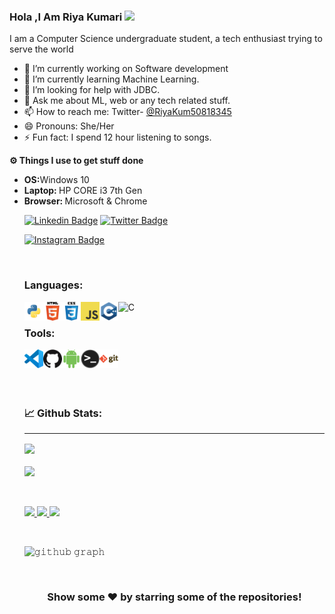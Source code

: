 ### Hola ,I Am Riya Kumari <img src="https://raw.githubusercontent.com/debdutgoswami/debdutgoswami/master/assets/gifs/Hi.gif" width="30px">

I am a Computer Science undergraduate student, a tech enthusiast trying to serve the world



- 🔭 I’m currently working on Software development
- 🌱 I’m currently learning Machine Learning.
- 🤔 I’m looking for help with JDBC.
- 💬 Ask me about ML, web or any tech related stuff.
- 📫 How to reach me: Twitter- [@RiyaKum50818345](https://twitter.com/RiyaKum50818345)
- 😄 Pronouns: She/Her
- ⚡ Fun fact: I spend 12 hour listening to songs.


<b>⚙️ Things I use to get stuff done</b></summary>
  	<ul>
  	    <li><b>OS:</b>Windows 10</li>
	    <li><b>Laptop: </b> HP CORE i3 7th Gen</li>
  	    <li><b>Browser: </b> Microsoft & Chrome</li>
	 
[![Linkedin Badge](https://img.shields.io/badge/-riyakumari-blue?style=flat-square&logo=Linkedin&logoColor=white&link=https://www.linkedin.com/in/riya-kumari-08242b192/)](https://www.linkedin.com/in/riya-kumari-08242b192/) 
[![Twitter Badge](https://img.shields.io/badge/-riyakumari-1ca0f1?style=flat-square&labelColor=1ca0f1&logo=twitter&logoColor=white&link=https://twitter.com/RiyaKum50818345)](https://twitter.com/RiyaKum50818345) 

[![Instagram Badge](https://img.shields.io/badge/-@riyakumari.-E4405F?style=flat-square&logo=instagram&logoColor=white&link=https://www.instagram.com/?i=ee92klszn36f&utm_content=7rj3vms)](https://www.instagram.com/?i=ee92klszn36f&utm_content=7rj3vms) 
<!--

<img src="https://media.giphy.com/media/SWoSkN6DxTszqIKEqv/giphy.gif" alt="Coder GIF" width="500" height="400">-->



<br>

### Languages:

<img align="left" alt="Python" width="30px" src="https://raw.githubusercontent.com/github/explore/80688e429a7d4ef2fca1e82350fe8e3517d3494d/topics/python/python.png" />
<img align="left" alt="HTML5" width="30px" src="https://raw.githubusercontent.com/github/explore/80688e429a7d4ef2fca1e82350fe8e3517d3494d/topics/html/html.png" />
<img align="left" alt="CSS3" width="30px" src="https://raw.githubusercontent.com/github/explore/80688e429a7d4ef2fca1e82350fe8e3517d3494d/topics/css/css.png" />
<img align="left" alt="JavaScript" width="30px" src="https://raw.githubusercontent.com/github/explore/80688e429a7d4ef2fca1e82350fe8e3517d3494d/topics/javascript/javascript.png" />

<img align="left" alt="C++" width="30px" src="https://raw.githubusercontent.com/github/explore/80688e429a7d4ef2fca1e82350fe8e3517d3494d/topics/cpp/cpp.png" />
<img align="left" alt="C" width="30px" src="https://upload.wikimedia.org/wikipedia/commons/thumb/1/18/C_Programming_Language.svg/1200px-C_Programming_Language.svg.png" />
<br>

### Tools:
<img align="left" alt="Visual Studio Code" width="30px" src="https://raw.githubusercontent.com/github/explore/80688e429a7d4ef2fca1e82350fe8e3517d3494d/topics/visual-studio-code/visual-studio-code.png" />
<img align="left" alt="GitHub" width="30px" src="https://raw.githubusercontent.com/github/explore/78df643247d429f6cc873026c0622819ad797942/topics/github/github.png" />
<img align="left" alt="Android" width="30px" src="https://raw.githubusercontent.com/github/explore/80688e429a7d4ef2fca1e82350fe8e3517d3494d/topics/android/android.png" />
<img align="left" alt="Terminal" width="30px" src="https://raw.githubusercontent.com/github/explore/80688e429a7d4ef2fca1e82350fe8e3517d3494d/topics/terminal/terminal.png" />
<img align="left" alt="Terminal" width="30px" src="https://raw.githubusercontent.com/github/explore/80688e429a7d4ef2fca1e82350fe8e3517d3494d/topics/git/git.png" />


<br><br>
<br><br>
### 📈 Github Stats:
<hr/>

<a href="https://github.com/IamRiya-kumari">
<img align="center" src="https://github-readme-stats.vercel.app/api?username=IamRiya-kumari&show_icons=true&include_all_commits=true&theme=midnight-purple&count_private=true">
</a>
<br><br>


<a href="https://github.com/IamRiya-kumari/github-readme-stats">
<img align="center" src="https://github-readme-stats.IamRiya-kumari.vercel.app/api/top-langs/?username=IamRiya-kumari&layout=compact&theme=blue-green" />
</a>

<br><br>
<a href="https://github.com/IamRiya-kumari">
 <img height="111em" src="https://github-readme-stats.vercel.app/api?username=IamRiya-kumari&show_icons=true&hide_border=true" />
<img height="111em" src="https://github-readme-stats.vercel.app/api/top-langs/?username=IamRiya-kumari&exclude_repo=KNN-Image-Classification&show_icons=true&hide_border=true&layout=compact&langs_count=6"/>
<img height="111em" src="https://github-readme-streak-stats.herokuapp.com/?user=IamRiya-kumari&&show_icons=true&hide_border=true&layout=compact&langs_count=6" />
</a>


<br>

![𝚐𝚒𝚝𝚑𝚞𝚋 𝚐𝚛𝚊𝚙𝚑](https://activity-graph.herokuapp.com/graph?username=IamRiya-kumari&theme=react-dark&hide_border=true&area=true)

<!-- Don't Run Contribution Graph(Generate Snake) Action on your default Branch-->

<!-- Don't Run Contribution Graph(Generate Snake) Action on your default Branch -->
<br/>


  

<div align="center">

### Show some ❤️ by starring some of the repositories!

</div>
